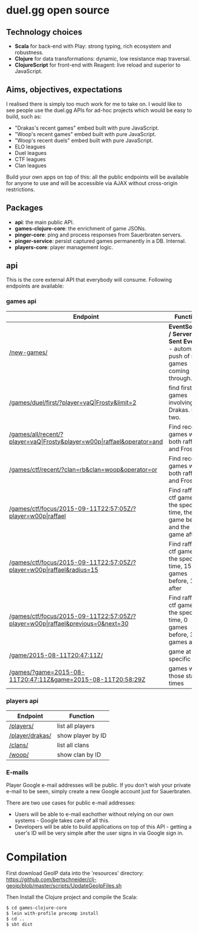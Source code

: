 # duel.gg open source

## Technology choices
* __Scala__ for back-end with Play: strong typing, rich ecosystem and robustness.
* __Clojure__ for data transformations: dynamic, low resistance map traversal.
* __ClojureScript__ for front-end with Reagent: live reload and superior to JavaScript.

## Aims, objectives, expectations

I realised there is simply too much work for me to take on. I would like to see people use the duel.gg APIs for ad-hoc projects which would be easy to build, such as:

* "Drakas's recent games" embed built with pure JavaScript.
* "Woop's recent games" embed built with pure JavaScript.
* "Woop's recent duels" embed built with pure JavaScript.
* ELO leagues
* Duel leagues
* CTF leagues
* Clan leagues

Build your own apps on top of this: all the public endpoints will be available for anyone to use and will be accessible via AJAX without cross-origin restrictions.

## Packages

* __api__: the main public API.
* __games-clojure-core__: the enrichment of game JSONs.
* __pinger-core__: ping and process responses from Sauerbraten servers.
* __pinger-service__: persist captured games permanently in a DB. Internal.
* __players-core__: player management logic.

## api

This is the core external API that everybody will consume. Following endpoints are available:

### games api
|Endpoint | Function|
|-----|------|
| [/new-games/](http://api.duel.gg/new-games/) | __EventSource / Server-Sent Events__ - automatic push of new games coming through.|
| [/games/duel/first/?player=vaQ&#124;Frosty&limit=2](http://api.duel.gg/games/duel/first/?player=vaQ&#124;Frosty&limit=2) | find first duel games involving Drakas. Get two. |
| [/games/all/recent/?player=vaQ&#124;Frosty&player=w00p&#124;raffael&operator=and](http://api.duel.gg/games/all/recent/?player=vaQ&#124;Frosty&player=w00p&#124;raffael&operator=and) | Find recent games with both raffael and Frosty |
| [/games/ctf/recent/?clan=rb&clan=woop&operator=or](http://api.duel.gg/games/ctf/recent/?clan=rb&clan=woop&operator=or) | Find recent games with both raffael and Frosty |
| [/games/ctf/focus/2015-09-11T22:57:05Z/?player=w00p&#124;raffael](http://api.duel.gg/games/ctf/focus/2015-09-11T22:57:05Z/?player=w00p&#124;raffael) | Find raffael's ctf game at the specified time, the game before and the game after |
| [/games/ctf/focus/2015-09-11T22:57:05Z/?player=w00p&#124;raffael&radius=15](http://api.duel.gg/games/ctf/focus/2015-09-11T22:57:05Z/?player=w00p&#124;raffael) | Find raffael's ctf game at the specified time, 15 games before, 15 after |
| [/games/ctf/focus/2015-09-11T22:57:05Z/?player=w00p&#124;raffael&previous=0&next=30](http://api.duel.gg/games/ctf/focus/2015-09-11T22:57:05Z/?player=w00p&#124;raffael) | Find raffael's ctf game at the specified time, 0 games before, 30 games after |
| [/game/2015-08-11T20:47:11Z/](http://api.duel.gg/game/2015-08-11T20:47:11Z/) | game at a specific ID |
| [/games/?game=2015-08-11T20:47:11Z&game=2015-08-11T20:58:29Z](http://api.duel.gg/games/?game=2015-08-11T20:47:11Z&game=2015-08-11T20:58:29Z) | games with those start times |

### players api
|Endpoint | Function|
|-----|------|
| [/players/](http://api.duel.gg/players/) | list all players |
| [/player/drakas/](http://api.duel.gg/player/drakas/) | show player by ID |
| [/clans/](http://api.duel.gg/clans/) | list all clans |
| [/woop/](http://api.duel.gg/clan/woop/) | show clan by ID |

### E-mails

Player Google e-mail addresses will be public. If you don't wish your private e-mail to be seen, simply create a new Google account just for Sauerbraten.

There are two use cases for public e-mail addresses:
* Users will be able to e-mail eachother without relying on our own systems - Google takes care of all this.
* Developers will be able to build applications on top of this API - getting a user's ID will be very simple after the user signs in via Google sign in.

# Compilation

First download GeoIP data into the 'resources' directory: https://github.com/bertschneider/clj-geoip/blob/master/scripts/UpdateGeoIpFiles.sh

Then Install the Clojure project and compile the Scala:
```bash
$ cd games-clojure-core
$ lein with-profile precomp install
$ cd ..
$ sbt dist
```
